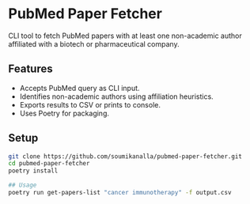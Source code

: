 # PubMed Paper Fetcher

CLI tool to fetch PubMed papers with at least one non-academic author affiliated with a biotech or pharmaceutical company.

## Features

- Accepts PubMed query as CLI input.
- Identifies non-academic authors using affiliation heuristics.
- Exports results to CSV or prints to console.
- Uses Poetry for packaging.

## Setup
```bash
git clone https://github.com/soumikanalla/pubmed-paper-fetcher.git
cd pubmed-paper-fetcher
poetry install

## Usage
poetry run get-papers-list "cancer immunotherapy" -f output.csv
